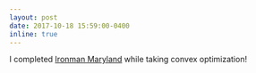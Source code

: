```yaml
---
layout: post
date: 2017-10-18 15:59:00-0400
inline: true
---
```


I completed [Ironman Maryland](https://feathersprod.blob.core.windows.net/api-public/E56D9DAD-80AD-44FD-8720-C2DF58BCF695.pdf) while taking convex optimization!
